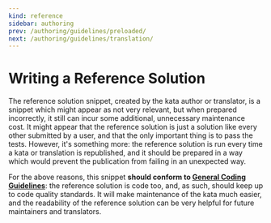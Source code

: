 ```yaml
---
kind: reference
sidebar: authoring
prev: /authoring/guidelines/preloaded/
next: /authoring/guidelines/translation/
---
```


# Writing a Reference Solution

The reference solution snippet, created by the kata author or translator, is a snippet which might appear as not very relevant, but when prepared incorrectly, it still can incur some additional, unnecessary maintenance cost. It might appear that the reference solution is just a solution like every other submitted by a user, and that the only important thing is to pass the tests. However, it's something more: the reference solution is run every time a kata or translation is republished, and it should be prepared in a way which would prevent the publication from failing in an unexpected way.

For the above reasons, this snippet **should conform to [General Coding Guidelines][authoring-guidelines-general-coding]**: the reference solution is code too, and, as such, should keep up to code quality standards. It will make maintenance of the kata much easier, and the readability of the reference solution can be very helpful for future maintainers and translators.

[authoring-guidelines-general-coding]: /authoring/guidelines/coding/
